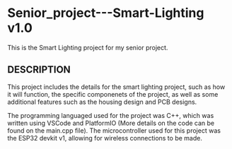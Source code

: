 # Senior_project---Smart-Lighting v1.0
This is the Smart Lighting project for my senior project.

DESCRIPTION
---------------------------------------------------------
This project includes the details for the smart lighting project, such as how it will function,
the specific componenets of the project, as well as some additional features such as the housing
design and PCB designs.

The programming languaged used for the project was C++, which was written using VSCode and PlatformIO
(More details on the code can be found on the main.cpp file). The microcontroller used for this project
was the ESP32 devkit v1, allowing for wireless connections to be made.

 
